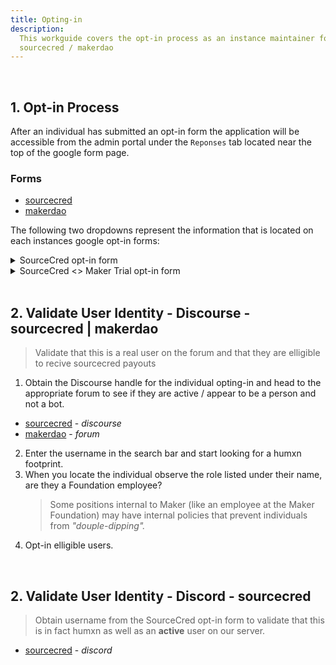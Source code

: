 ```yaml
---
title: Opting-in
description:
  This workguide covers the opt-in process as an instance maintainer for
  sourcecred / makerdao
---
```


<br>

## 1. Opt-in Process

After an individual has submitted an opt-in form the application will be
accessible from the admin portal under the `Reponses` tab located near the top
of the google form page.

### Forms

- [sourcecred](https://docs.google.com/forms/d/e/1FAIpQLScZorZJ8D-5v189GITddGKeaqaGja33qx0ywS50Wqzi6qJvww/viewform)
- [makerdao](https://docs.google.com/forms/d/e/1FAIpQLScdAE-9l8P6EV2UGQwd7N27VpH0wnqS9w3iqzI-hkI22RWRnA/viewform)

The following two dropdowns represent the information that is located on each
instances google opt-in forms:

<details><summary>SourceCred opt-in form</summary>
<p>

## SourceCred opt-in

> Form for opting in to receive Cred and Grain from SourceCred

1. What SourceCred username would you like? (lowercase, no spaces, no
   underscores)

2. What is your Discord handle? Please give the name and associated #, e.g.
   ALOYSIOUS#3049. You can find the number by mousing over your name in bottom
   left corner of the Discord client. And you can join our server at:
   https://sourcecred.io/discord

3. What is your GitHub username, if you have one?

4. What is your username on our forum, over at https://discourse.sourcecred.io
   (Note -- if you haven't made an account, please do so!)

5. Do you wish to opt in to receiving Grain from SourceCred? Note that receiving
   Grain may create tax liabilities or other legal obligations. If you don't opt
   in, you can change your mind later and start earning Grain based on your Cred
   scores at that time.

- [ ] Yes - I want to receive Grain.

- [ ] No - I do not wish to receive Grain and realize my Grain balance will go
      to zero.

6. `Submit`

</p>
</details>

<details><summary>SourceCred <> Maker Trial opt-in form</summary>
<p>

## SourceCred <> Maker Trial opt-in

> Form for opting in to receive Cred and DAI from SourceCred for contributions
> to the Maker forum

1. What is your Discourse (forum) handle?

2. Do you wish to opt in to receiving DAI based on your Cred scores? Note that
   receiving tokens may create tax liabilities or other legal obligations. If
   you don't opt in, you can change your mind later and start earning DAI based
   on your future Cred scores at that time.

- [ ] Yes - I want to receive DAI.
- [ ] No - I do not wish to receive DAI.

3. What Ethereum address should we send DAI to? Note that **transactions are
   public** and that the payment will be will be reflected in the UI (e.g. the
   balance); i.e. the ETH address you provide may be tied to your forum
   identity. (We will reach out to you to confirm this address.)

4. (Optional) Where did you find out about SourceCred?

5. `Submit`

</p>
</details>
<br>

## 2. Validate User Identity - Discourse - sourcecred | makerdao

> Validate that this is a real user on the forum and that they are elligible to
> recive sourcecred payouts

1. Obtain the Discourse handle for the individual opting-in and head to the
   appropriate forum to see if they are active / appear to be a person and not a
   bot.

- [sourcecred](https://discourse.sourcecred.io/) - _discourse_
- [makerdao](https://forum.makerdao.com/) - _forum_

2. Enter the username in the search bar and start looking for a humxn footprint.
3. When you locate the individual observe the role listed under their name, are
   they a Foundation employee?
   > Some positions internal to Maker (like an employee at the Maker Foundation)
   > may have internal policies that prevent individuals from
   > _"douple-dipping"._
4. Opt-in elligible users.

<br>  
  
## 2. Validate User Identity - Discord - sourcecred
> Obtain username from the SourceCred opt-in form to validate that this is in fact humxn as well as an **active** user on our server.
+ [sourcecred](https://sourcecred.io/discord) - *discord*
